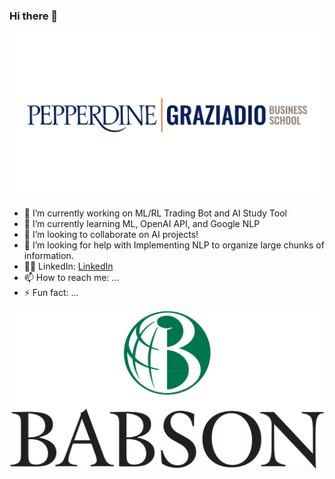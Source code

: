### Hi there 👋

![PGB](Pepperdine-Graz.jpeg)

- 🔭 I’m currently working on ML/RL Trading Bot and AI Study Tool
- 🌱 I’m currently learning ML, OpenAI API, and Google NLP
- 👯 I’m looking to collaborate on AI projects!
- 🤔 I’m looking for help with Implementing NLP to organize large chunks of information.
- 👨‍💻 LinkedIn: [LinkedIn](https://www.linkedin.com/in/jasonkchoi/)
- 📫 How to reach me: ...
- ⚡ Fun fact: ...

![PGB](babson-logo.png)
